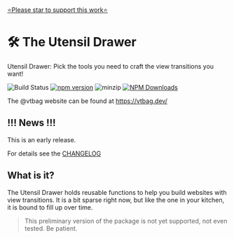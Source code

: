 [⭐️Please star to support this work⭐️](https://github.com/vtbag/utensil-drawer)

# 🛠 The Utensil Drawer

Utensil Drawer: Pick the tools you need to craft the view transitions you want!

![Build Status](https://github.com/vtbag/utensil-drawer/actions/workflows/run-build.yml/badge.svg)
[![npm version](https://img.shields.io/npm/v/@vtbag/utensil-drawer/latest)](https://www.npmjs.com/package/@vtbag/utensil-drawer)
![minzip](https://badgen.net/bundlephobia/minzip/@vtbag/utensil-drawer)
[![NPM Downloads](https://img.shields.io/npm/dw/@vtbag/utensil-drawer)](https://www.npmjs.com/package/@vtbag/utensil-drawer)

The @vtbag website can be found at https://vtbag.dev/

## !!! News !!!

This is an early release.

For details see the [CHANGELOG](https://github.com/vtbag/utensil-drawer/blob/main/CHANGELOG.md)


## What is it?

The Utensil Drawer holds reusable functions to help you build websites with view transitions. It is a bit sparse right now, but like the one in your kitchen, it is bound to fill up over time.

> This preliminary version of the package is not yet supported, not even tested. Be patient.